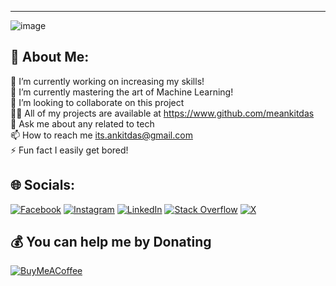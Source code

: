 ---
![image](https://github.com/meankitdas/meankitdas/assets/75267634/b0cc2dfc-cf65-42c3-b9a4-e17eff9fcda5)

## 💫 About Me:
🔭 I’m currently working on increasing my skills!<br>🌱 I’m currently mastering the art of Machine Learning!<br>🤝 I’m looking to collaborate on this project<br>👨‍💻 All of my projects are available at https://www.github.com/meankitdas<br>💬 Ask me about any related to tech<br>📫 How to reach me its.ankitdas@gmail.com<br>⚡ Fun fact I easily get bored!




## 🌐 Socials:
[![Facebook](https://img.shields.io/badge/Facebook-%231877F2.svg?logo=Facebook&logoColor=white)](https://facebook.com/its.ankitdas) [![Instagram](https://img.shields.io/badge/Instagram-%23E4405F.svg?logo=Instagram&logoColor=white)](https://instagram.com/meankitdas) [![LinkedIn](https://img.shields.io/badge/LinkedIn-%230077B5.svg?logo=linkedin&logoColor=white)](https://linkedin.com/in/itsankitdas) [![Stack Overflow](https://img.shields.io/badge/-Stackoverflow-FE7A16?logo=stack-overflow&logoColor=white)](https://stackoverflow.com/users/14806495) [![X](https://img.shields.io/badge/X.com-%231DA1F2.svg?logo=X&logoColor=white)](https://twitter.com/its_ankitdas) 



## 💰 You can help me by Donating
[![BuyMeACoffee](https://img.shields.io/badge/Buy%20Me%20a%20Coffee-ffdd00?style=for-the-badge&logo=buy-me-a-coffee&logoColor=black)](https://buymeacoffee.com/itsankitdas) 

  

